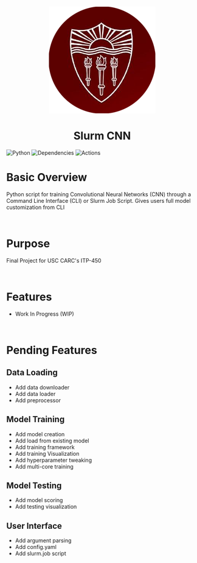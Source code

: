 <p align="center">
    <img src="https://github.com/shogun-olives/cnn-slurm/blob/main/media/usc.png"/>
</p>
<p align="center"><h1 align="center">Slurm CNN</h1></P>

![Python](https://img.shields.io/badge/python-v3.6+-blue.svg)
![Dependencies](https://img.shields.io/badge/dependencies-up%20to%20date-brightgreen.svg)
![Actions](https://github.com/shogun-olives/cnn-slurm/actions/workflows/python-app.yml/badge.svg)

# Basic Overview

Python script for training Convolutional Neural Networks (CNN)
through a Command Line Interface (CLI) or Slurm Job Script.
Gives users full model customization from CLI

<br>

# Purpose

Final Project for USC CARC's ITP-450

<br>

# Features

-   Work In Progress (WIP)

<br>

# Pending Features

## Data Loading

-   Add data downloader
-   Add data loader
-   Add preprocessor

## Model Training

-   Add model creation
-   Add load from existing model
-   Add training framework
-   Add training Visualization
-   Add hyperparameter tweaking
-   Add multi-core training

## Model Testing

-   Add model scoring
-   Add testing visualization

## User Interface

-   Add argument parsing
-   Add config.yaml
-   Add slurm.job script
